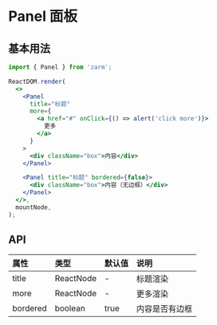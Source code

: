 # Panel 面板

## 基本用法

```jsx
import { Panel } from 'zarm';

ReactDOM.render(
  <>
    <Panel
      title="标题"
      more={
        <a href="#" onClick={() => alert('click more')}>
          更多
        </a>
      }
    >
      <div className="box">内容</div>
    </Panel>

    <Panel title="标题" bordered={false}>
      <div className="box">内容（无边框）</div>
    </Panel>
  </>,
  mountNode,
);
```

## API

| 属性     | 类型      | 默认值 | 说明           |
| :------- | :-------- | :----- | :------------- |
| title    | ReactNode | -      | 标题渲染       |
| more     | ReactNode | -      | 更多渲染       |
| bordered | boolean   | true   | 内容是否有边框 |
